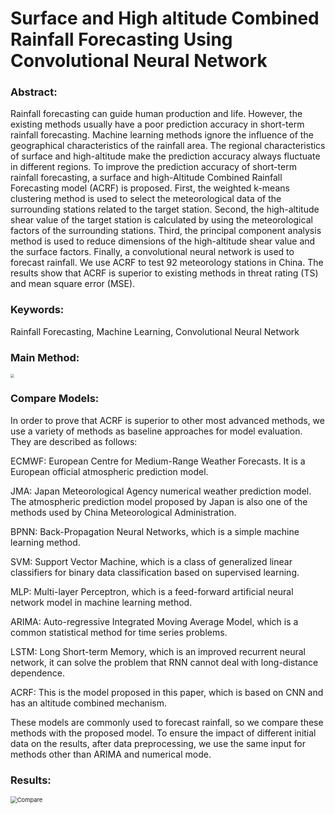 # Surface and High altitude Combined Rainfall Forecasting Using Convolutional Neural Network

### Abstract:

Rainfall forecasting can guide human production and life. However, the existing methods usually have a poor prediction accuracy in short-term rainfall forecasting. Machine learning methods ignore the influence of the geographical characteristics of the rainfall area. The regional characteristics of surface and high-altitude make the prediction accuracy always fluctuate in different regions. To improve the prediction accuracy of short-term rainfall forecasting, a surface and high-Altitude Combined Rainfall Forecasting model (ACRF) is proposed. First, the weighted k-means clustering method is used to select the meteorological data of the surrounding stations related to the target station. Second, the high-altitude shear value of the target station is calculated by using the meteorological factors of the surrounding stations. Third, the principal component analysis method is used to reduce dimensions of the high-altitude shear value and the surface factors. Finally, a convolutional neural network is used to forecast rainfall. We use ACRF to test 92 meteorology stations in China. The results show that ACRF is superior to existing methods in threat rating (TS) and mean square error (MSE).

### Keywords:

Rainfall Forecasting, Machine Learning, Convolutional Neural Network

### Main Method:

<img src="https://github.com/HHUsimba/Image-Storage/blob/master/ACRFModel.png" style="zoom: 40%;" />

### Compare Models:

In order to prove that ACRF is superior to other most advanced methods, we use a variety of methods as baseline approaches for model evaluation. They are described as follows:

ECMWF: European Centre for Medium-Range Weather Forecasts. It is a European official atmospheric prediction model.

JMA: Japan Meteorological Agency numerical weather prediction model. The atmospheric prediction model proposed by Japan is also one of the methods used by China Meteorological Administration.

BPNN: Back-Propagation Neural Networks, which is a simple machine learning method.

SVM: Support Vector Machine, which is a class of generalized linear classifiers for binary data classification based on supervised learning.

MLP: Multi-layer Perceptron, which is a feed-forward artificial neural network model in machine learning method.

ARIMA: Auto-regressive Integrated Moving Average Model, which is a common statistical method for time series problems.

LSTM: Long Short-term Memory, which is an improved recurrent neural network, it can solve the problem that RNN cannot deal with long-distance dependence.

ACRF: This is the model proposed in this paper, which is based on CNN and has an altitude combined mechanism.

These models are commonly used to forecast rainfall, so we compare these methods with the proposed model. To ensure the impact of different initial data on the results, after data preprocessing, we use the same input for methods other than ARIMA and numerical mode.

### Results:

<img src="https://github.com/HHUsimba/Image-Storage/blob/master/ACRFCompare%20.png" alt="Compare" style="zoom: 67%;" />
